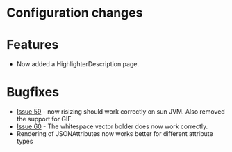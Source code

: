 # Configuration changes #

# Features #
  * Now added a HighlighterDescription page.
# Bugfixes #
  * [Issue 59](https://code.google.com/p/gtxcontentconnector/issues/detail?id=59) - now risizing should work correctly on sun JVM. Also removed the support for GIF.
  * [Issue 60](https://code.google.com/p/gtxcontentconnector/issues/detail?id=60) - The whitespace vector bolder does now work correctly.
  * Rendering of JSONAttributes now works better for different attribute types

